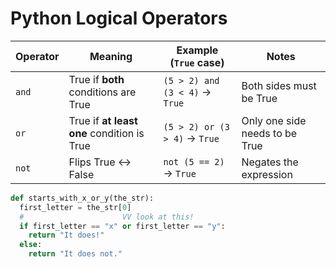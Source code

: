 # Python Logical Operators

| Operator | Meaning            | Example (`True` case)          | Notes |
|----------|--------------------|--------------------------------|-------|
| `and`    | True if **both** conditions are True | `(5 > 2) and (3 < 4)` → `True` | Both sides must be True |
| `or`     | True if **at least one** condition is True | `(5 > 2) or (3 > 4)` → `True` | Only one side needs to be True |
| `not`    | Flips True ↔ False | `not (5 == 2)` → `True` | Negates the expression |



```python
def starts_with_x_or_y(the_str):
  first_letter = the_str[0]
  #                      VV look at this!
  if first_letter == "x" or first_letter == "y":
    return "It does!"
  else:
    return "It does not."

````

